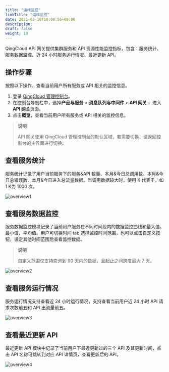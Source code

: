 ```yaml
---
title: "运维监控"
linkTitle: "运维监控"
date: 2021-05-18T10:08:56+09:00
description:
draft: false
weight: 10
---
```


QingCloud API 网关提供集群服务和 API 资源性能监控指标，包含：服务统计、服务数据监控、近 24 小时服务运行情况、最近更新 API。

## 操作步骤

按照以下操作，查看当前用户所有服务或 API 相关的监控信息。

1. 登录 [QingCloud 管理控制台](https://console.qingcloud.com/login)。
2. 在控制台导航栏中，选择**产品与服务** > **消息队列与中间件** > **API 网关** ，进入**API 网关**页面。
3. 点击**概览**，查看当前用户所有服务或 API 相关的监控信息。

> **说明**
>
> API 网关使用 QingCloud 管理控制台的默认区域，若需要切换，请返回控制台的主界面进行切换。

## 查看服务统计

服务统计记录了用户当前服务下的服务&API 数量、本月&今日总调用数、本月&今日总错误数、本月&今日进入总流量数据。当调用数据较大时，使用 K 代表千，如 1 K为 1000 次。

![overview1](../_images/overview1.png)

## 查看服务数据监控

服务数据监控模块记录了当前用户服务在不同时间段内的数据监控曲线和最大值、最小值、平均值。用户可切换时间 tab 选择监控时间范围，也可以点击自定义按钮，设定其他时间范围后查看监控数据。

> **说明**
>
> 自定义范围仅支持查询到 90 天内的数据，且起止之间跨度最大 7 天。

![overview2](../_images/overview2.png)

## 查看服务运行情况

服务运行情况支持查看近 24 小时运行情况，支持查看当前用户近 24 小时 API 请求次数前五和 API 出流量前五。

![overview3](../_images/overview3.png)

## 查看最近更新 API

最近更新 API 模块中记录了当前用户下最近更新过的三个 API 及其更新时间，点击 API 名称可跳转到对应 API 详情页，查看更新后的 API。

![overview4](../_images/overview4.png)
